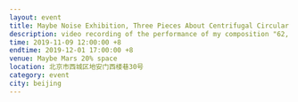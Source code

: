 ```yaml
---
layout: event
title: Maybe Noise Exhibition, Three Pieces About Centrifugal Circular
description: video recording of the performance of my composition "62, 63, 64"
time: 2019-11-09 12:00:00 +8
endtime: 2019-12-01 17:00:00 +8
venue: Maybe Mars 20% space
location: 北京市西城区地安门西楼巷30号
category: event
city: beijing
---
```


